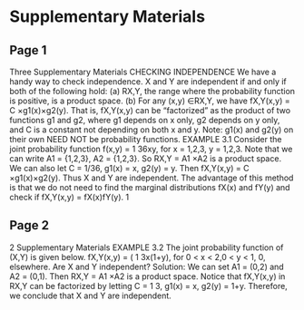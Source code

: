 # Supplementary Materials

## Page 1

Three
Supplementary Materials
CHECKING INDEPENDENCE
We have a handy way to check independence.
X and Y are independent if and only if both of the following hold:
(a) RX,Y, the range where the probability function is positive, is a product space.
(b) For any (x,y) ∈RX,Y, we have
fX,Y(x,y) = C ×g1(x)×g2(y).
That is, fX,Y(x,y) can be “factorized” as the product of two functions g1 and g2,
where g1 depends on x only, g2 depends on y only, and C is a constant not
depending on both x and y.
Note: g1(x) and g2(y) on their own NEED NOT be probability functions.
EXAMPLE 3.1
Consider the joint probability function
f(x,y) = 1
36xy,
for x = 1,2,3, y = 1,2,3.
Note that we can write
A1 = {1,2,3},
A2 = {1,2,3}.
So RX,Y = A1 ×A2 is a product space.
We can also let
C = 1/36,
g1(x) = x,
g2(y) = y.
Then fX,Y(x,y) = C ×g1(x)×g2(y). Thus X and Y are independent.
The advantage of this method is that we do not need to find the
marginal distributions fX(x) and fY(y) and check if fX,Y(x,y) = fX(x)fY(y).
1

## Page 2

2
Supplementary Materials
EXAMPLE 3.2
The joint probability function of (X,Y) is given below.
fX,Y(x,y) =
(
1
3x(1+y),
for 0 < x < 2,0 < y < 1,
0,
elsewhere.
Are X and Y independent?
Solution:
We can set A1 = (0,2) and A2 = (0,1). Then
RX,Y = A1 ×A2
is a product space.
Notice that fX,Y(x,y) in RX,Y can be factorized by letting
C = 1
3,
g1(x) = x,
g2(y) = 1+y.
Therefore, we conclude that X and Y are independent.